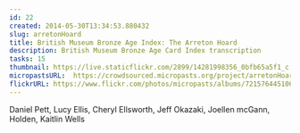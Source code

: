 ```yaml
---
id: 22
created: 2014-05-30T13:34:53.880432
slug: arretonHoard
title: British Museum Bronze Age Index: The Arreton Hoard
description: British Museum Bronze Age Card Index transcription
tasks: 15
thumbnail: https://live.staticflickr.com/2899/14281998356_0bfb65a5f1_c.jpg
micropastsURL:  https://crowdsourced.micropasts.org/project/arretonHoard
flickrURL: https://www.flickr.com/photos/micropasts/albums/72157644510617040
---
```


Daniel Pett, Lucy Ellis, Cheryl Ellsworth, Jeff Okazaki, Joellen mcGann, Holden, Kaitlin Wells
